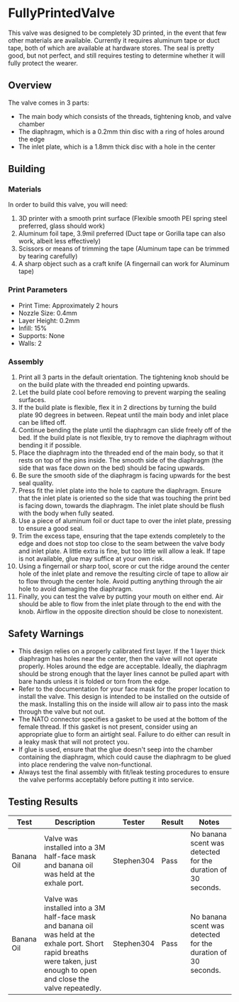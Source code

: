 # FullyPrintedValve

This valve was designed to be completely 3D printed, in the event that few other materials are available. Currently it requires aluminum tape or duct tape, both of which are available at hardware stores. The seal is pretty good, but not perfect, and still requires testing to determine whether it will fully protect the wearer.

## Overview

The valve comes in 3 parts:

* The main body which consists of the threads, tightening knob, and valve chamber
* The diaphragm, which is a 0.2mm thin disc with a ring of holes around the edge
* The inlet plate, which is a 1.8mm thick disc with a hole in the center

## Building

### Materials

In order to build this valve, you will need:
1. 3D printer with a smooth print surface (Flexible smooth PEI spring steel preferred, glass should work)
2. Aluminum foil tape, 3.9mil preferred (Duct tape or Gorilla tape can also work, albeit less effectively)
3. Scissors or means of trimming the tape (Aluminum tape can be trimmed by tearing carefully)
4. A sharp object such as a craft knife (A fingernail can work for Aluminum tape)

### Print Parameters
* Print Time: Approximately 2 hours
* Nozzle Size: 0.4mm
* Layer Height: 0.2mm
* Infill: 15%
* Supports: None
* Walls: 2

### Assembly

1. Print all 3 parts in the default orientation. The tightening knob should be on the build plate with the threaded end pointing upwards.
2. Let the build plate cool before removing to prevent warping the sealing surfaces.
3. If the build plate is flexible, flex it in 2 directions by turning the build plate 90 degrees in between. Repeat until the main body and inlet place can be lifted off.
4. Continue bending the plate until the diaphragm can slide freely off of the bed. If the build plate is not flexible, try to remove the diaphragm without bending it if possible.
5. Place the diaphragm into the threaded end of the main body, so that it rests on top of the pins inside. The smooth side of the diaphragm (the side that was face down on the bed) should be facing upwards.
6. Be sure the smooth side of the diaphragm is facing upwards for the best seal quality.
7. Press fit the inlet plate into the hole to capture the diaphragm. Ensure that the inlet plate is oriented so the side that was touching the print bed is facing down, towards the diaphragm. The inlet plate should be flush with the body when fully seated.
8. Use a piece of aluminum foil or duct tape to over the inlet plate, pressing to ensure a good seal.
9. Trim the excess tape, ensuring that the tape extends completely to the edge and does not stop too close to the seam between the valve body and inlet plate. A little extra is fine, but too little will allow a leak. If tape is not available, glue may suffice at your own risk.
10. Using a fingernail or sharp tool, score or cut the ridge around the center hole of the inlet plate and remove the resulting circle of tape to allow air to flow through the center hole. Avoid putting anything through the air hole to avoid damaging the diaphragm.
11. Finally, you can test the valve by putting your mouth on either end. Air should be able to flow from the inlet plate through to the end with the knob. Airflow in the opposite direction should be close to nonexistent.

## Safety Warnings

* This design relies on a properly calibrated first layer. If the 1 layer thick diaphragm has holes near the center, then the valve will not operate properly. Holes around the edge are acceptable. Ideally, the diaphragm should be strong enough that the layer lines cannot be pulled apart with bare hands unless it is folded or torn from the edge.
* Refer to the documentation for your face mask for the proper location to install the valve. This design is intended to be installed on the outside of the mask. Installing this on the inside will allow air to pass into the mask through the valve but not out.
* The NATO connector specifies a gasket to be used at the bottom of the female thread. If this gasket is not present, consider using an appropriate glue to form an airtight seal. Failure to do either can result in a leaky mask that will not protect you.
* If glue is used, ensure that the glue doesn't seep into the chamber containing the diaphragm, which could cause the diaphragm to be glued into place rendering the valve non-functional.
* Always test the final assembly with fit/leak testing procedures to ensure the valve performs acceptably before putting it into service.

## Testing Results
| Test | Description | Tester | Result | Notes |
| - | - | - | - | - |
| Banana Oil | Valve was installed into a 3M half-face mask and banana oil was held at the exhale port. | Stephen304 | Pass |  No banana scent was detected for the duration of 30 seconds. |
| Banana Oil | Valve was installed into a 3M half-face mask and banana oil was held at the exhale port. Short rapid breaths were taken, just enough to open and close the valve repeatedly. | Stephen304 | Pass |  No banana scent was detected for the duration of 30 seconds. |
